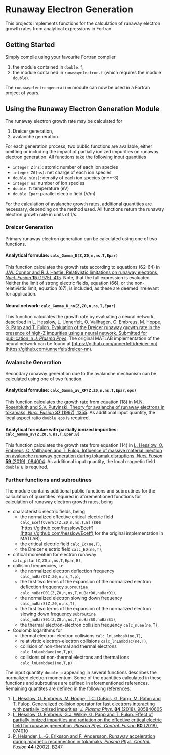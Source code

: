 # Runaway Electron Generation 
This projects implements functions for the calculation of runaway electron growth rates from analytical expressions in Fortran.

## Getting Started
Simply compile using your favourite Fortran compiler

1. the module contained in `double.f`, 
2. the module contained in `runawayelectron.f` (which requires the module `double`).

The `runawayelectrongeneration` module can now be used in a Fortran project of yours.

## Using the Runaway Electron Generation Module
The runaway electron growth rate may be calculated for 

1.  Dreicer generation,
2.  avalanche generation.

For each generation process, two public functions are available, either omitting or including the impact of partially ionized impurities on runaway electron generation. All functions take the following input quantities

* `integer Z(ns)`: atomic number of each ion species
* `integer Z0(ns)`: net charge of each ion species
* `double n(ns)`: density of each ion species (m\*\*-3)
* `integer ns`: number of ion species
* `double T`: temperature (eV)
* `double Epar`: parallel electric field (V/m)

For the calculation of avalanche growth rates, additional quantities are necessary, depending on the method used. All functions return the runaway electron growth rate in units of 1/s.

### Dreicer Generation
Primary runaway electron generation can be calculated using one of two functions.

#### Analytical formulae: `calc_Gamma_D(Z,Z0,n,ns,T,Epar)`
This function calculates the growth rate according to equations (62-64) in [J.W. Connor and R.J. Hastie. Relativistic limitations on runaway electrons, *Nucl. Fusion* **15** (1975), 415](https://doi.org/10.1088/0029-5515/15/3/007). Note, that the full expression is evaluated. Neither the limit of strong electric fields, equation (66), or the non-relativistic limit, equation (67), is included, as these are deemed irrelevant for application.

#### Neural network: `calc_Gamma_D_nn(Z,Z0,n,ns,T,Epar)`
This function calculates the growth rate by evaluating a neural network, described in [L. Hesslow, L. Unnerfelt, O. Vallhagen, O. Embreus, M. Hoppe, G. Papp and T. Fulop. Evaluation of the Dreicer runaway growth rate in the presence of high-Z impurities using a neural network, Submitted for publication in *J. Plasma Phys*](https://arxiv.org/pdf/1910.00356). The original MATLAB implementation of the neural network can be found at [https://github.com/unnerfelt/dreicer-nn](https://github.com/unnerfelt/dreicer-nn).

### Avalanche Generation
Secondary runaway generation due to the avalanche mechanism can be calculated using one of two function.

#### Analytical formulae: `calc_Gamma_av_RP(Z,Z0,n,ns,T,Epar,eps)`
This function calculates the growth rate from equation (18) in [M.N. Rosenbluth and S.V. Putvinski. Theory for avalanche of runaway electrons in tokamaks, *Nucl. Fusion* **37** (1997), 1355](https://doi.org/10.1088/0029-5515/37/10/I03). As additional input quantity, the local aspect ratio `double eps` is required.

#### Analytical formulae with partially ionized impurities: `calc_Gamma_av(Z,Z0,n,ns,T,Epar,B)`
This function calculates the growth rate from equation (14) in [L. Hesslow, O. Embreus, O. Vallhagen and T. Fulop. Influence of massive material injection on avalanche runaway generation during tokamak disruptions, *Nucl. Fusion* **59** (2019), 084004](https://doi.org/10.1088/1741-4326/ab26c2). As additional input quantity, the local magnetic field `double B` is required.

### Further functions and subroutines
The module contains additional public functions and subroutines for the calculation of quantities required in aforementioned functions for calculation of runaway electron growth rates, being

* characteristic electric fields, being 
    - the normalized effective critical electric field `calc_EceffOverEc(Z,Z0,n,ns,T,B)` (see [https://github.com/hesslow/Eceff](https://github.com/hesslow/Eceff) for the original implementation in MATLAB), 
    - the critical electric field `calc_Ec(ne,T)`, 
    - the Dreicer electric field `calc_ED(ne,T)`,
* critical momentum for electron runaway `calc_pstar(Z,Z0,n,ns,T,Epar,B)`,
* collision frequencies, i.e. 
    - the normalized electron deflection frequency `calc_nuBarD(Z,Z0,n,ns,T,p)`, 
    - the first two terms of the expansion of the normalized electron deflection frequency `subroutine calc_nuBarD01(Z,Z0,n,ns,T,nuBarD0,nuBarD1)`, 
    - the normalized electron slowing down frequency `calc_nuBarS(Z,Z0,n,ns,T)`, 
    - the first two terms of the expansion of the normalized electron slowing down frequency `subroutine calc_nuBarS01(Z,Z0,n,ns,T,nuBarS0,nuBarS1)`, 
    - the thermal electron-electron collision frequency `calc_nuee(ne,T)`,
* Coulomb logarithms for 
    - thermal electron-electron collisions `calc_lnLambda0(ne,T)`, 
    - relativistic electron-electron collisions `calc_lnLambdac(ne,T)`, 
    - collision of non-thermal and thermal electrons `calc_lnLambdaee(ne,T,p)`,
    - collisions of non-thermal electrons and thermal ions `calc_lnLambdaei(ne,T,p)`.

The input quantity `double p` appearing in several functions describes the normalized electron momentum. Some of the quantities calculated in these functions and subroutines are defined in aforementioned references. Remaining quantites are defined in the following references:

1. [L. Hesslow, O. Embreus, M. Hoppe, T.C. DuBois, G. Papp, M. Rahm and T. Fulop. Generalized collision operator for fast electrons interacting with partially ionized impurities, *J. Plasma Phys.* **84** (2018), 905840605](https://doi.org/10.1017/S0022377818001113)
2. [L. Hesslow, O. Embreus, G.J. Wilkie, G. Papp and T. Fulop. Effect of partially ionized impurities and radiation on the effective critical electric field for runaway generation, *Plasma Phys. Control. Fusion* **60** (2018), 074010](https://doi.org/10.1088/1361-6587/aac33e)
3. [P. Helander, L.-G. Eriksson and F. Andersson. Runaway acceleration during magnetic reconnection in tokamaks, *Plasma Phys. Control. Fusion* **44** (2002), B247](https://doi.org/10.1088/0741-3335/44/12B/318)
